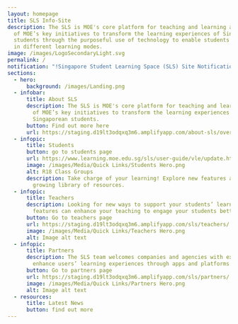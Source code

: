 ```yaml
---
layout: homepage
title: SLS Info-Site
description: The SLS is MOE's core platform for teaching and learning and is one
  of MOE’s key initiatives to transform the learning experiences of Singaporean
  students through the purposeful use of technology to enable students to engage
  in different learning modes.
image: /images/LogoSecondaryLight.svg
permalink: /
notification: "!Singapore Student Learning Space (SLS) Site Notification"
sections:
  - hero:
      background: /images/Landing.png
  - infobar:
      title: About SLS
      description: The SLS is MOE's core platform for teaching and learning and is one
        of MOE’s key initiatives to transform the learning experiences of
        Singaporean students.
      button: Find out more here
      url: https://staging.d19lt3odqxq3m6.amplifyapp.com/about-sls/overviewofsls/
  - infopic:
      title: Students
      button: go to students page
      url: https://www.learning.moe.edu.sg/sls/user-guide/vle/update.html
      image: /images/Media/Quick Links/Students Hero.png
      alt: R18 Class Groups
      description: Take charge of your learning! Explore new features as well as our
        growing library of resources.
  - infopic:
      title: Teachers
      description: Looking for new ways to support your students’ learning? SLS
        features can enhance your teaching to engage your students better!
      button: Go to teachers page
      url: https://staging.d19lt3odqxq3m6.amplifyapp.com/sls/teachers/
      image: /images/Media/Quick Links/Teachers Hero.png
      alt: Image alt text
  - infopic:
      title: Partners
      description: The SLS team welcomes companies and agencies with expertise to
        enhance users’ learning experiences through apps and platforms.
      button: Go to partners page
      url: https://staging.d19lt3odqxq3m6.amplifyapp.com/sls/partners/
      image: /images/Media/Quick Links/Partners Hero.png
      alt: Image alt text
  - resources:
      title: Latest News
      button: find out more
---
```

